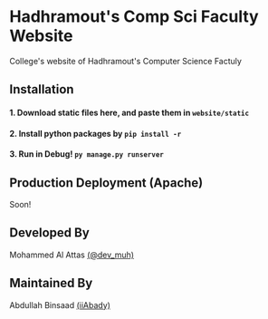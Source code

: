 # Hadhramout's Comp Sci Faculty Website
College's website of Hadhramout's Computer Science Factuly


## Installation
#### 1. Download static files here, and paste them in `website/static`
#### 2. Install python packages by `pip install -r`
#### 3. Run in Debug! `py manage.py runserver`


## Production Deployment (Apache)
Soon!

## Developed By
Mohammed Al Attas [(@dev_muh)](https://twitter.com/dev_muh)
## Maintained By
Abdullah Binsaad [(iiAbady)](https://github.com/iiAbady)